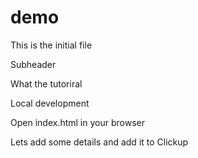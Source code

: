 # demo

This is the initial file

Subheader

What the tutoriral

Local development

Open index.html in your browser

Lets add some details and add it to Clickup